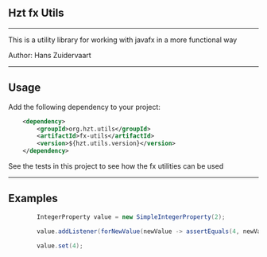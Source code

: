 ## Hzt fx Utils

---

This is a utility library for working with javafx in a more functional way

Author: Hans Zuidervaart

---
## Usage
Add the following dependency to your project:
````xml
    <dependency>
        <groupId>org.hzt.utils</groupId>
        <artifactId>fx-utils</artifactId>
        <version>${hzt.utils.version}</version>
    </dependency>
````

See the tests in this project to see how the fx utilities can be used

---
## Examples
````java
        IntegerProperty value = new SimpleIntegerProperty(2);

        value.addListener(forNewValue(newValue -> assertEquals(4, newValue)));

        value.set(4);
````
